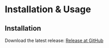 # Installation & Usage

## Installation

Download the latest release: [Release at GitHub](https://github.com/Release-Candidate/Tzolkin/releases/latest)

